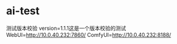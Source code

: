 # ai-test
测试版本校验 version=1.1.1这是一个版本校验的测试
WebUI=http://10.0.40.232:7860/
ComfyUI=http://10.0.40.232:8188/
